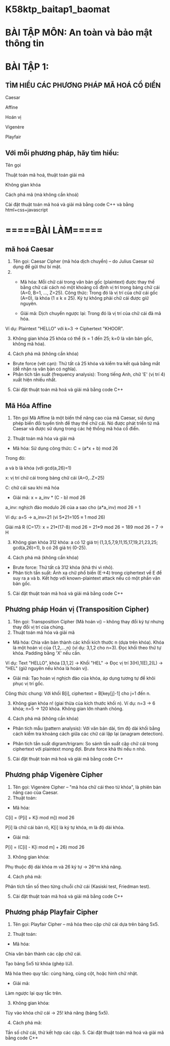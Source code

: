 # K58ktp_baitap1_baomat
# BÀI TẬP MÔN: An toàn và bảo mật thông tin
# BÀI TẬP 1:
## TÌM HIỂU CÁC PHƯƠNG PHÁP MÃ HOÁ CỔ ĐIỂN
Caesar

Affine

Hoán vị

Vigenère

Playfair
## Với mỗi phương pháp, hãy tìm hiểu:
Tên gọi

Thuật toán mã hoá, thuật toán giải mã

Không gian khóa

Cách phá mã (mà không cần khoá)

Cài đặt thuật toán mã hoá và giải mã bằng code C++ và bằng html+css+javascript

# =====BÀI LÀM=====
## mã hoá Caesar
1. Tên gọi: Caesar Cipher (mã hóa dịch chuyển) – do Julius Caesar sử dụng để gửi thư bí mật.
2. - Mã hóa: Mỗi chữ cái trong văn bản gốc (plaintext) được thay thế bằng chữ cái cách nó một khoảng cố định 
 vị trí trong bảng chữ cái (A=0, B=1, ..., Z=25). Công thức:
 Trong đó 
 là vị trí của chữ cái gốc (A=0), 
 là khóa (1 ≤ k ≤ 25). Ký tự không phải chữ cái được giữ nguyên.

   - Giải mã: Dịch chuyển ngược lại:
 Trong đó 
 là vị trí của chữ cái đã mã hóa.

Ví dụ: Plaintext "HELLO" với k=3 → Ciphertext "KHOOR".

3. Không gian khóa
25 khóa có thể (k = 1 đến 25; k=0 là văn bản gốc, không mã hóa).

4. Cách phá mã (không cần khóa)
- Brute force (vét cạn): Thử tất cả 25 khóa và kiểm tra kết quả bằng mắt (dễ nhận ra văn bản có nghĩa).
- Phân tích tần suất (frequency analysis): Trong tiếng Anh, chữ 'E' (vị trí 4) xuất hiện nhiều nhất.
5. Cài đặt thuật toán mã hoá và giải mã bằng code C++
## Mã Hóa Affine
1. Tên gọi
Mã Affine là một biến thể nâng cao của mã Caesar, sử dụng phép biến đổi tuyến tính để thay thế chữ cái. Nó được phát triển từ mã Caesar và được sử dụng trong các hệ thống mã hóa cổ điển.

2. Thuật toán mã hóa và giải mã
- Mã hóa: Sử dụng công thức: C = (a*x + b) mod 26

 Trong đó:

a và b là khóa (với gcd(a,26)=1)

x: vị trí chữ cái trong bảng chữ cái (A=0,..Z=25)

C: chữ cái sau khi mã hóa

- Giải mã: x = a_inv * (C - b) mod 26

a_inv: nghịch đảo modulo 26 của a sao cho (a*a_inv) mod 26 = 1

Ví dụ: a=5 → a_inv=21 (vì 5*21=105 ≡ 1 mod 26)

Giải mã R (C=17): x = 21*(17-8) mod 26 = 21*9 mod 26 = 189 mod 26 = 7 → H

3. Không gian khóa
312 khóa: a có 12 giá trị (1,3,5,7,9,11,15,17,19,21,23,25; gcd(a,26)=1), b có 26 giá trị (0-25).
   
4. Cách phá mã (không cần khóa)
- Brute force: Thử tất cả 312 khóa (khả thi vì nhỏ).
- Phân tích tần suất: Ánh xạ chữ phổ biến (E→4) trong ciphertext về E để suy ra a và b. Kết hợp với known-plaintext attack nếu có một phần văn bản gốc.

5. Cài đặt thuật toán mã hoá và giải mã bằng code C++

## Phương pháp Hoán vị (Transposition Cipher)

1. Tên gọi: Transposition Cipher (Mã hoán vị) – không thay đổi ký tự nhưng thay đổi vị trí của chúng.
2. Thuật toán mã hóa và giải mã
- Mã hóa: Chia văn bản thành các khối kích thước n (dựa trên khóa). Khóa là một hoán vị của {1,2,...,n} (ví dụ: 3,1,2 cho n=3). Đọc khối theo thứ tự khóa. Padding bằng 'X' nếu cần.

Ví dụ: Text "HELLO", khóa [3,1,2] → Khối "HEL" → Đọc vị trí 3(H),1(E),2(L) → "HEL" (giữ nguyên nếu khóa là hoán vị).

- Giải mã: Tạo hoán vị nghịch đảo của khóa, áp dụng tương tự để khôi phục vị trí gốc.

Công thức chung: Với khối B[i], ciphertext = B[key[j]-1] cho j=1 đến n.

3. Không gian khóa
n! (giai thừa của kích thước khối n). Ví dụ: n=3 → 6 khóa; n=5 → 120 khóa. Không gian lớn nhanh chóng.

4. Cách phá mã (không cần khóa)
- Phân tích mẫu (pattern analysis): Với văn bản dài, tìm độ dài khối bằng cách kiểm tra khoảng cách giữa các chữ cái lặp lại (anagram detection).

- Phân tích tần suất digram/trigram: So sánh tần suất cặp chữ cái trong ciphertext với plaintext mong đợi. Brute force khả thi nếu n nhỏ.
5. Cài đặt thuật toán mã hoá và giải mã bằng code C++
## Phương pháp Vigenère Cipher
1. Tên gọi: Vigenère Cipher – "mã hóa chữ cái theo từ khóa", là phiên bản nâng cao của Caesar.
2. Thuật toán:

- Mã hóa:

C[i] = (P[i] + K[i mod m]) mod 26


P[i] là chữ cái bản rõ, K[i] là ký tự khóa, m là độ dài khóa.

- Giải mã:

P[i] = (C[i] - K[i mod m] + 26) mod 26


3. Không gian khóa:

Phụ thuộc độ dài khóa m và 26 ký tự → 26^m khả năng.

4. Cách phá mã:

Phân tích tần số theo từng chuỗi chữ cái (Kasiski test, Friedman test).

5. Cài đặt thuật toán mã hoá và giải mã bằng code C++

## Phương pháp Playfair Cipher

1. Tên gọi: Playfair Cipher – mã hóa theo cặp chữ cái dựa trên bảng 5x5.

2. Thuật toán:

- Mã hóa:

Chia văn bản thành các cặp chữ cái.

Tạo bảng 5x5 từ khóa (ghép I/J).

Mã hóa theo quy tắc: cùng hàng, cùng cột, hoặc hình chữ nhật.

- Giải mã:

Làm ngược lại quy tắc trên.

3. Không gian khóa:

Tùy vào khóa chữ cái → 25! khả năng (bảng 5x5).

4. Cách phá mã:

Tần số chữ cái, thử kết hợp các cặp.
5. Cài đặt thuật toán mã hoá và giải mã bằng code C++

